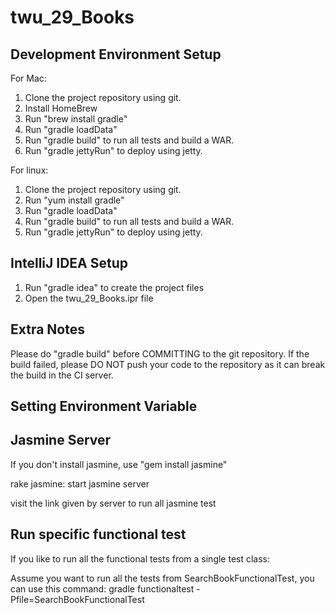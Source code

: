 twu_29_Books
=====

Development Environment Setup
-----------------------------

For Mac:
1. Clone the project repository using git.
2. Install HomeBrew
3. Run "brew install gradle"
4. Run "gradle loadData"
5. Run "gradle build" to run all tests and build a WAR.
6. Run "gradle jettyRun" to deploy using jetty.

For linux:
1. Clone the project repository using git.
2. Run "yum install gradle"
3. Run "gradle loadData"
4. Run "gradle build" to run all tests and build a WAR.
5. Run "gradle jettyRun" to deploy using jetty.

IntelliJ IDEA Setup
-------------------
1. Run "gradle idea" to create the project files
2. Open the twu_29_Books.ipr file

Extra Notes
-----------------
Please do "gradle build" before COMMITTING to the git repository. If the build failed, please DO NOT push your code
to the repository as it can break the build in the CI server.


Setting Environment Variable
-----------------------------


Jasmine Server
-------------------------------
If you don't install jasmine, use "gem install jasmine"

rake jasmine: start jasmine server

visit the link given by server to run all jasmine test


Run specific functional test
--------------------------------
If you like to run all the functional tests from a single test class:

Assume you want to run all the tests from SearchBookFunctionalTest,
you can use this command: gradle functionaltest -Pfile=SearchBookFunctionalTest